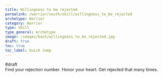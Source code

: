 ```yaml
---
title: Willingness to be rejected
permalink: /warrior/south/skill/willingness_to_be_rejected
archetype: Warrior
category: Warrior
type: Skill
type_general: Archetype
image: /images/back/willingness_to_be_rejected.jpg
draft: true
toc: true
toc_label: Quick Jump
---
```

#draft   
Find your rejection number. Honor your heart. Get rejected that many times. 
